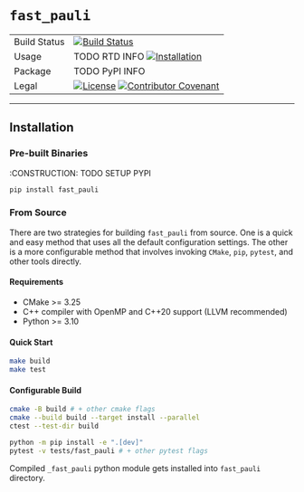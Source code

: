 # `fast_pauli`


<table>
  <tr>
    <td>Build Status</td>
    <td><a href="https://github.com/qognitive/fast-pauli/actions/workflows/all_push.yml"><img src="https://github.com/qognitive/fast-pauli/actions/workflows/all_push.yml/badge.svg" alt="Build Status"></a></td>
  </tr>
  <tr>
    <td>Usage</td>
    <td>TODO RTD INFO
    <a href="https://github.com/qognitive/fast-pauli/tree/develop?tab=readme-ov-file#installation"><img src="https://img.shields.io/badge/Docs-Installation-blue" alt="Installation"></a>
     </td>
  </tr>
  <tr>
    <td>Package</td>
    <td>TODO PyPI INFO</td>
  </tr>
  <tr>
    <td>Legal</td>
    <td>
    <a href="https://opensource.org/licenses/BSD-2-Clause"><img src="https://img.shields.io/badge/License-BSD_2--Clause-orange.svg" alt="License"></a>
    <a href="https://github.com/qognitive/fast-pauli/blob/develop/CODE_OF_CONDUCT.md"><img src="https://img.shields.io/badge/Contributor%20Covenant-2.1-4baaaa.svg" alt="Contributor Covenant"></a>
    </td>
  </tr>
</table>


---
## Installation

### Pre-built Binaries
:CONSTRUCTION: TODO SETUP PYPI
```bash
pip install fast_pauli
```

### From Source

There are two strategies for building `fast_pauli` from source. One is a quick and easy method that uses all the default configuration settings. The other is a more configurable method that involves invoking `CMake`, `pip`, `pytest`, and other tools directly.

#### Requirements

- CMake >= 3.25
- C++ compiler with OpenMP and C++20 support (LLVM recommended)
- Python >= 3.10

#### Quick Start
```bash
make build
make test
```

#### Configurable Build
```bash
cmake -B build # + other cmake flags
cmake --build build --target install --parallel
ctest --test-dir build

python -m pip install -e ".[dev]"
pytest -v tests/fast_pauli # + other pytest flags
```
Compiled `_fast_pauli` python module gets installed into `fast_pauli` directory.

